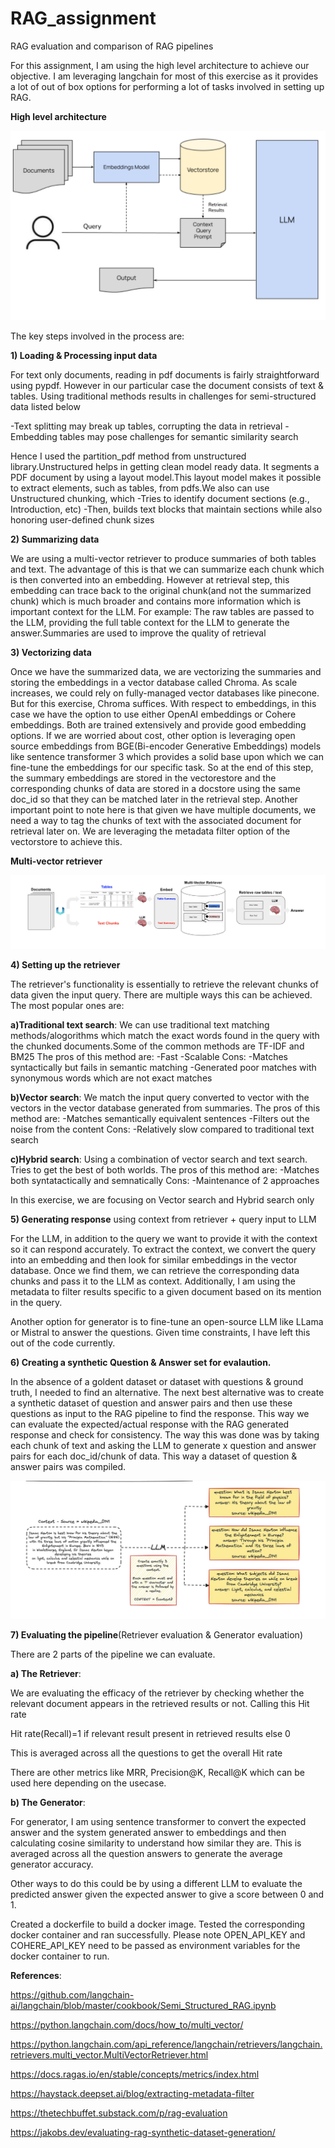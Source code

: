 # RAG_assignment
RAG evaluation and comparison of RAG pipelines

For this assignment, I am using the high level architecture to achieve our objective. I am leveraging langchain for most of this exercise as it provides a lot of out of box options for performing a lot of tasks involved in setting up RAG.

**High level architecture**

![Alt text](./Images/RAG_image.png)


The key steps involved in the process are:

**1) Loading & Processing input data**

For text only documents, reading in pdf documents is fairly straightforward using pypdf. However in our particular case the document consists of text & tables. Using traditional methods results in challenges for semi-structured data listed below

-Text splitting may break up tables, corrupting the data in retrieval
-Embedding tables may pose challenges for semantic similarity search

Hence I used the partition_pdf method from unstructured library.Unstructured helps in getting clean model ready data. It segments a PDF document by using a layout model.This layout model makes it possible to extract elements, such as tables, from pdfs.We also can use Unstructured chunking, which
-Tries to identify document sections (e.g., Introduction, etc)
-Then, builds text blocks that maintain sections while also honoring user-defined chunk sizes

**2) Summarizing data**

We are using a multi-vector retriever to produce summaries of both tables and text. The advantage of this is that we can summarize each chunk which is then converted into an embedding. However at retrieval step, this embedding can trace back to the original chunk(and not the summarized chunk) which is much broader and contains more information which is important context for the LLM. For example: The raw tables are passed to the LLM, providing the full table context for the LLM to generate the answer.Summaries are used to improve the quality of retrieval



**3) Vectorizing data**

Once we have the summarized data, we are vectorizing the summaries and storing the embeddings in a vector database called Chroma. As scale increases, we could rely on fully-managed vector databases like pinecone. But for this exercise, Chroma suffices. With respect to embeddings, in this case we have the option to use either OpenAI embeddings or Cohere embeddings. Both are trained extensively and provide good embedding options. If we are worried about cost, other option is leveraging open source embeddings from BGE(Bi-encoder Generative Embeddings) models like sentence transformer 3 which provides a solid base upon which we can fine-tune the embeddings for our specific task. So at the end of this step, the summary embeddings are stored in the vectorestore and the corresponding chunks of data are stored in a docstore using the same doc_id so that they can be matched later in the retrieval step. Another important point to note here is that given we have multiple documents, we need a way to tag the chunks of text with the associated document for retrieval later on. We are leveraging the metadata filter option of the vectorstore to achieve this.

**Multi-vector retriever**

![Alt text](./Images/Multi_vector_retriever.png)


**4) Setting up the retriever**

The retriever's functionality is essentially to retrieve the relevant chunks of data given the input query. There are multiple ways this can be achieved. The most popular ones are:

**a)Traditional text search**: We can use traditional text matching methods/alogorithms which match the exact words found in the query with the chunked documents.Some of the common methods are TF-IDF and BM25
The pros of this method are:
-Fast
-Scalable
Cons:
-Matches syntactically but fails in semantic matching
-Generated poor matches with synonymous words which are not exact matches

**b)Vector search**: We match the input query converted to vector with the vectors in the vector database generated from summaries.
The pros of this method are:
-Matches semantically equivalent sentences
-Filters out the noise from the content
Cons:
-Relatively slow compared to traditional text search

**c)Hybrid search**: Using a combination of vector search and text search. Tries to get the best of both worlds.
The pros of this method are:
-Matches both syntatactically and semnatically
Cons:
-Maintenance of 2 approaches

In this exercise, we are focusing on Vector search and Hybrid search only 


**5) Generating response** using context from retriever + query input to LLM

For the LLM, in addition to the query we want to provide it with the context so it can respond accurately. To extract the context, we convert the query into an embedding and then look for similar embeddings in the vector database. Once we find them, we can retrieve the corresponding data chunks and pass it to the LLM as context. Additionally, I am using the metadata to filter results specific to a given document based on its mention in the query.

Another option for generator is to fine-tune an open-source LLM like LLama or Mistral to answer the questions. Given time constraints, I have left this out of the code currently.

**6) Creating a synthetic Question & Answer set for evalaution.**

In the absence of a goldent dataset or dataset with questions & ground truth, I needed to find an alternative. The next best alternative was to create a synthetic dataset of question and answer pairs and then use these questions as input to the RAG pipeline to find the response. This way we can evaluate the expected/actual response with the RAG generated response and check for consistency.
The way this was done was by taking each chunk of text and asking the LLM to generate x question and answer pairs for each doc_id/chunk of data. This way a dataset of question & answer pairs was compiled.

![Alt text](./Images/Synthetic_dataset.png)

**7) Evaluating the pipeline**(Retriever evaluation & Generator evaluation)

There are 2 parts of the pipeline we can evaluate.

**a) The Retriever**:

We are evaluating the efficacy of the retriever by checking whether the relevant document appears in the retrieved results or not. Calling this Hit rate

Hit rate(Recall)=1 if relevant result present in retrieved results else 0

This is averaged across all the questions to get the overall Hit rate

There are other metrics like MRR, Precision@K, Recall@K which can be used here depending on the usecase.

**b) The Generator**:

For generator, I am using sentence transformer to convert the expected answer and the system generated answer to embeddings and then calculating cosine similarity to understand how similar they are. This is averaged across all the question answers to generate the average generator accuracy.

Other ways to do this could be by using a different LLM to evaluate the predicted answer given the expected answer to give a score between 0 and 1.

Created a dockerfile to build a docker image. Tested the corresponding docker container and ran successfully. Please note OPEN_API_KEY and COHERE_API_KEY need to be passed as environment variables for the docker container to run.

**References**:

https://github.com/langchain-ai/langchain/blob/master/cookbook/Semi_Structured_RAG.ipynb

https://python.langchain.com/docs/how_to/multi_vector/

https://python.langchain.com/api_reference/langchain/retrievers/langchain.retrievers.multi_vector.MultiVectorRetriever.html

https://docs.ragas.io/en/stable/concepts/metrics/index.html

https://haystack.deepset.ai/blog/extracting-metadata-filter

https://thetechbuffet.substack.com/p/rag-evaluation

https://jakobs.dev/evaluating-rag-synthetic-dataset-generation/




